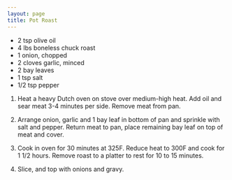```yaml
---
layout: page
title: Pot Roast
---
```


+ 2 tsp olive oil
+ 4 lbs boneless chuck roast
+ 1 onion, chopped
+ 2 cloves garlic, minced
+ 2 bay leaves
+ 1 tsp salt
+ 1/2 tsp pepper

1. Heat a heavy Dutch oven on stove over medium-high heat. Add oil and sear meat 3-4 minutes per side. Remove meat from pan.

2. Arrange onion, garlic and 1 bay leaf in bottom of pan and sprinkle with salt and pepper. Return meat to pan, place remaining bay leaf on top of meat and cover.

3. Cook in oven for 30 minutes at 325F. Reduce heat to 300F and cook for 1 1/2 hours. Remove roast to a platter to rest for 10 to 15 minutes.

4. Slice, and top with onions and gravy.
